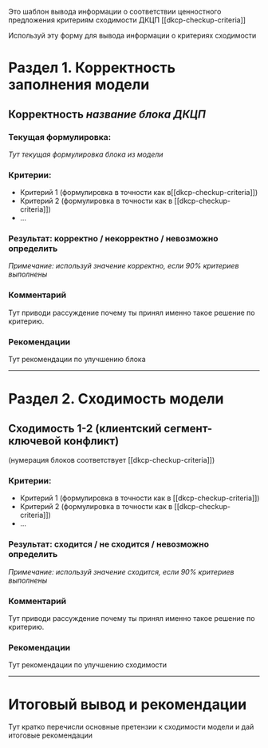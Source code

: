 Это шаблон вывода информации о соответствии ценностного предложения критериям сходимости ДКЦП [[dkcp-checkup-criteria]]

Используй эту форму для вывода информации о критериях сходимости
# Раздел 1. Корректность заполнения модели

## Корректность *название блока ДКЦП*

### Текущая формулировка:

*Тут текущая формулировка блока из модели*

### Критерии: 
- Критерий 1 (формулировка в точности как в[[dkcp-checkup-criteria]])
- Критерий 2 (формулировка в точности как в [[dkcp-checkup-criteria]])
- ...
### Результат: корректно / некорректно / невозможно определить
*Примечание: используй значение корректно, если 90% критериев выполнены*

### Комментарий
Тут приводи рассуждение почему ты принял именно такое решение по критерию.

### Рекомендации
Тут рекомендации по улучшению блока

---

# Раздел 2. Сходимость модели

## Сходимость 1-2 (клиентский сегмент-ключевой конфликт)
(нумерация блоков соответствует [[dkcp-checkup-criteria]])
### Критерии: 
- Критерий 1 (формулировка в точности как в [[dkcp-checkup-criteria]])
- Критерий 2 (формулировка в точности как в [[dkcp-checkup-criteria]])
- ...
### Результат: сходится / не сходится / невозможно определить
*Примечание: используй значение сходится, если 90% критериев выполнены*

### Комментарий
Тут приводи рассуждение почему ты принял именно такое решение по критерию.

### Рекомендации
Тут рекомендации по улучшению сходимости

---

# Итоговый вывод и рекомендации
Тут кратко перечисли основные претензии к сходимости модели и дай итоговые рекомендации